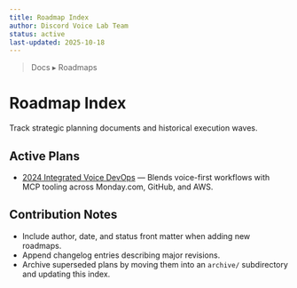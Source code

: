 ```yaml
---
title: Roadmap Index
author: Discord Voice Lab Team
status: active
last-updated: 2025-10-18
---
```


<!-- markdownlint-disable-next-line MD041 -->
> Docs ▸ Roadmaps

# Roadmap Index

Track strategic planning documents and historical execution waves.

## Active Plans

-  [2024 Integrated Voice DevOps](2025-integrated-voice-devops.md) — Blends voice-first workflows with MCP tooling across Monday.com, GitHub, and AWS.

## Contribution Notes

-  Include author, date, and status front matter when adding new roadmaps.
-  Append changelog entries describing major revisions.
-  Archive superseded plans by moving them into an `archive/` subdirectory and updating this index.
